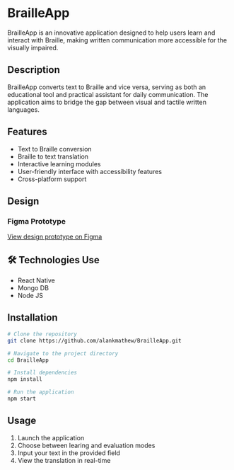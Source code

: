 # BrailleApp

BrailleApp is an innovative application designed to help users learn and interact with Braille, making written communication more accessible for the visually impaired.

## Description

BrailleApp converts text to Braille and vice versa, serving as both an educational tool and practical assistant for daily communication. The application aims to bridge the gap between visual and tactile written languages.

## Features

- Text to Braille conversion
- Braille to text translation
- Interactive learning modules
- User-friendly interface with accessibility features
- Cross-platform support

## Design

### Figma Prototype
[View design prototype on Figma](https://www.figma.com/design/FuolYEpCslDxp7O5Xg1FYb/Untitled?node-id=0-1&t=QEgCp9HHxY54ZI57-1)

## 🛠️ Technologies Use

- React Native 
- Mongo DB
- Node JS

## Installation

```bash
# Clone the repository
git clone https://github.com/alankmathew/BrailleApp.git

# Navigate to the project directory
cd BrailleApp

# Install dependencies
npm install

# Run the application
npm start
```

##  Usage

1. Launch the application
2. Choose between learing and evaluation modes
3. Input your text in the provided field
4. View the translation in real-time
